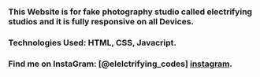 ### This Website is for fake photography studio called electrifying studios and it is fully responsive on all Devices.

### Technologies Used: HTML, CSS, Javacript.

### Find me on InstaGram: [@elelctrifying_codes] [instagram].

[instagram]: https://www.instagram.com/electrifying_codes/